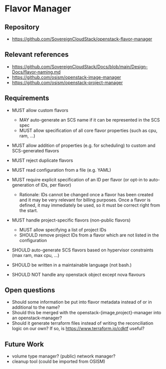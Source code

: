 # Flavor Manager

## Repository

- https://github.com/SovereignCloudStack/openstack-flavor-manager

## Relevant references

- https://github.com/SovereignCloudStack/Docs/blob/main/Design-Docs/flavor-naming.md
- https://github.com/osism/openstack-image-manager
- https://github.com/osism/openstack-project-manager

## Requirements

- MUST allow custom flavors

  - MAY auto-generate an SCS name if it can be represented in the SCS spec
  - MUST allow specification of all core flavor properties (such as cpu, ram, ...)

- MUST allow addition of properties (e.g. for scheduling) to custom and SCS-generated flavors
- MUST reject duplicate flavors
- MUST read configuration from a file (e.g. YAML)
- MUST require explicit specification of an ID per flavor (or opt-in to auto-generation of IDs, per flavor)

  - Rationale: IDs cannot be changed once a flavor has been created and it may be very relevant for billing purposes. Once a flavor is defined, it may immediately be used, so it must be correct right from the start.

- MUST handle project-specific flavors (non-public flavors)

  - MUST allow specifying a list of project IDs
  - SHOULD remove project IDs from a flavor which are not listed in the configuration

- SHOULD auto-generate SCS flavors based on hypervisor constraints (max ram, max cpu, ...)
- SHOULD be written in a maintainable language (not bash.)
- SHOULD NOT handle any openstack object except nova flavours

## Open questions

- Should some information be put into flavor metadata instead of or in additional to the name?
- Should this be merged with the openstack-{image,project}-manager into an openstack-manager?
- Should it generate terraform files instead of writing the reconciliation logic on our own? If so, is https://www.terraform.io/cdktf useful?

## Future Work

- volume type manager? (public) network manager?
- cleanup tool (could be imported from OSISM)
